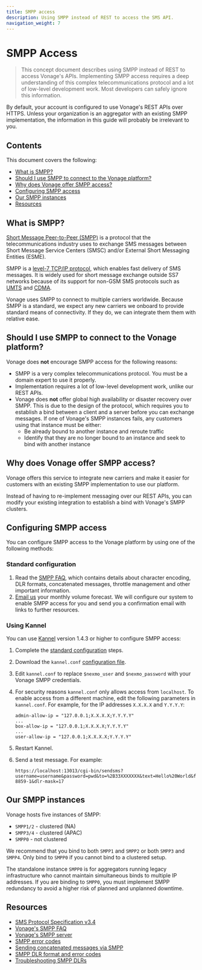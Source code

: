 ```yaml
---
title: SMPP access
description: Using SMPP instead of REST to access the SMS API.
navigation_weight: 7
---
```


# SMPP Access

> This concept document describes using SMPP instead of REST to access Vonage's APIs. Implementing SMPP access requires a deep understanding of this complex telecommunications protocol and a lot of low-level development work. Most developers can safely ignore this information.

By default, your account is configured to use Vonage's REST APIs over HTTPS. Unless your organization is an aggregator with an existing SMPP implementation, the information in this guide will probably be irrelevant to you.

## Contents
This document covers the following:

- [What is SMPP?](#what-is-smpp)
- [Should I use SMPP to connect to the Vonage platform?](#should-i-use-smpp-to-connect-to-the-nexmo-platform)
- [Why does Vonage offer SMPP access?](#why-does-nexmo-offer-smpp-access)
- [Configuring SMPP access](#configuring-smpp-access)
- [Our SMPP instances](#our-smpp-instances)
- [Resources](#resources)

## What is SMPP?

[Short Message Peer-to-Peer (SMPP)](https://en.wikipedia.org/wiki/Short_Message_Peer-to-Peer) is a protocol that the telecommunications industry uses to exchange SMS messages between Short Message Service Centers (SMSC) and/or External Short Messaging Entities (ESME).

SMPP is a [level-7 TCP/IP protocol](https://en.wikipedia.org/wiki/OSI_model#Layer_7:_Application_Layer), which enables fast delivery of SMS messages. It is widely used for short message exchange outside SS7 networks because of its support for non-GSM SMS protocols such as [UMTS](https://en.wikipedia.org/wiki/UMTS) and [CDMA](https://en.wikipedia.org/wiki/Code-division_multiple_access).

Vonage uses SMPP to connect to multiple carriers worldwide. Because SMPP is a standard, we expect any new carriers we onboard to provide standard means of connectivity. If they do, we can integrate them them with relative ease.

## Should I use SMPP to connect to the Vonage platform?

Vonage does **not** encourage SMPP access for the following reasons:

- SMPP is a very complex telecommunications protocol. You must be a domain expert to use it properly.
- Implementation requires a lot of low-level development work, unlike our REST APIs.
- Vonage does **not** offer global high availability or disaster recovery over SMPP. This is due to the design of the protocol, which requires you to establish a bind between a client and a server before you can exchange messages. If one of Vonage's SMPP instances fails, any customers using that instance must be either:
    - Be already bound to another instance and reroute traffic
    - Identify that they are no longer bound to an instance and seek to bind with another instance

## Why does Vonage offer SMPP access?

Vonage offers this service to integrate new carriers and make it easier for customers with an existing SMPP implementation to use our platform.

Instead of having to re-implement messaging over our REST APIs, you can modify your existing integration to establish a bind with Vonage's SMPP clusters. 

## Configuring SMPP access

You can configure SMPP access to the Vonage platform by using one of the following methods:

### Standard configuration

1. Read the [SMPP FAQ](https://help.nexmo.com/hc/en-us/sections/200621223), which contains details about character encoding, DLR formats, concatenated messages, throttle management and other important information.
2. [Email us](mailto:smpp@vonage.com) your monthly volume forecast. We will configure our system to enable SMPP access for you and send you a confirmation email with links to further resources.

### Using Kannel

You can use [Kannel](http://www.kannel.org) version 1.4.3 or higher to configure SMPP access:

1. Complete the [standard configuration](#standard-configuration) steps.

2. Download the `kannel.conf` [configuration file](https://help.nexmo.com/hc/en-us/article_attachments/115016988548/kannel.conf).

3. Edit `kannel.conf` to replace `$nexmo_user` and `$nexmo_password` with your Vonage SMPP credentials.

4. For security reasons `kannel.conf` only allows access from `localhost`. To enable access from a different machine, edit the following parameters in `kannel.conf`. For example, for the IP addresses `X.X.X.X` and `Y.Y.Y.Y`:

    ```
    admin-allow-ip = "127.0.0.1;X.X.X.X;Y.Y.Y.Y"
    ...
    box-allow-ip = "127.0.0.1;X.X.X.X;Y.Y.Y.Y"
    ...
    user-allow-ip = "127.0.0.1;X.X.X.X;Y.Y.Y.Y"
    ```

5. Restart Kannel.

6. Send a test message. For example:

    ```
    https://localhost:13013/cgi-bin/sendsms?username=username&password=pwd&to=%2B33XXXXXXX&text=Hello%20World&from=test&charset=ISO-8859-1&dlr-mask=17
    ```

## Our SMPP instances

Vonage hosts five instances of SMPP:

- `SMPP1/2` - clustered (NA)
- `SMPP3/4` - clustered (APAC)
- `SMPP0` - not clustered

We recommend that you bind to both `SMPP1` and `SMPP2` or both `SMPP3` and `SMPP4`. Only bind to `SMPP0` if you cannot bind to a clustered setup.

The standalone instance `SMPP0` is for aggregators running legacy infrastructure who cannot maintain simultaneous binds to multiple IP addresses. If you are binding to `SMPP0`, you must implement SMPP redundancy to avoid a higher risk of planned and unplanned downtime.

## Resources

- [SMS Protocol Specification v3.4](http://docs.nimta.com/SMPP_v3_4_Issue1_2.pdf)
- [Vonage's SMPP FAQ](https://help.nexmo.com/hc/en-us/sections/200621223)
- [Vonage's SMPP server](https://help.nexmo.com/hc/en-us/articles/204015693)
- [SMPP error codes](https://help.nexmo.com/hc/en-us/articles/204015763-SMPP-Error-Codes)
- [Sending concatenated messages via SMPP](https://help.nexmo.com/hc/en-us/articles/204015653-Sending-Concatenated-Messages-via-SMPP)
- [SMPP DLR format and error codes](https://help.nexmo.com/hc/en-us/articles/204015663)
- [Troubleshooting SMPP DLRs](https://help.nexmo.com/hc/en-us/articles/204015803-Not-receiving-Delivery-Receipts-for-SMPP-what-should-I-do-)

